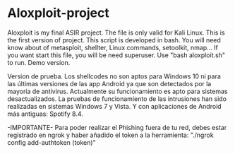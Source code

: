 # Aloxploit-project
Aloxploit is my final ASIR project. 
The file is only valid for Kali Linux. 
This is the first version of project. 
This script is developed in bash. 
You will need know about of metasploit, shellter, Linux commands, setoolkit, nmap... If you want start this file, you will be need superuser. Use "bash aloxploit.sh" to run.
Demo version.


Version de prueba.
Los shellcodes no son aptos para Windows 10 ni para las últimas versiones de las app Android ya que son detectados por la mayoría de antivirus. Actualmente su funcionamiento es apto para sistemas desactualizados.
La pruebas de funcionamiento de las intrusiones han sido realizadas en sistemas Windows 7 y Vista. Y con aplicaciones de Android más antiguas: Spotify 8.4.

-IMPORTANTE-
Para poder realizar el Phishing fuera de tu red, debes estar registrado en ngrok y haber añadido el token a la herramienta:
"./ngrok config add-authtoken (token)"
